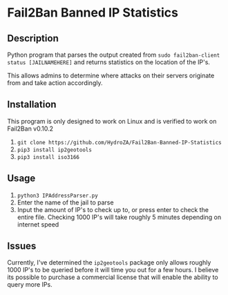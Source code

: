 # Fail2Ban Banned IP Statistics
## Description
Python program that parses the output created from `sudo fail2ban-client status [JAILNAMEHERE]` and returns statistics on the location of the IP's.

This allows admins to determine where attacks on their servers originate from and take action accordingly.

## Installation
This program is only designed to work on Linux and is verified to work on Fail2Ban v0.10.2
1. `git clone https://github.com/HydroZA/Fail2Ban-Banned-IP-Statistics`
2. `pip3 install ip2geotools`
3. `pip3 install iso3166`

## Usage
1. `python3 IPAddressParser.py`
2. Enter the name of the jail to parse
3. Input the amount of IP's to check up to, or press enter to check the entire file. Checking 1000 IP's will take roughly 5 minutes depending on internet speed

## Issues
Currently, I've determined the `ip2geotools` package only allows roughly 1000 IP's to be queried before it will time you out for a few hours. I believe its possible to purchase a commercial license that will enable the ability to query more IPs.
